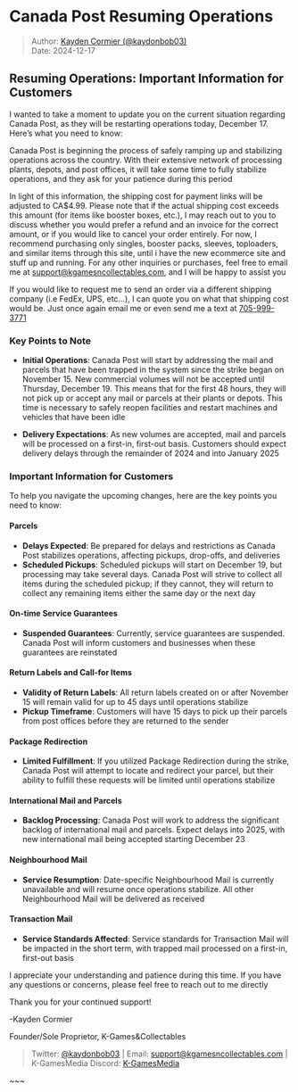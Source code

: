 # Canada Post Resuming Operations

> Author: [Kayden Cormier (@kaydonbob03)](mailto:support@kgamesncollectables.com) <br/>
> Date: 2024-12-17

## Resuming Operations: Important Information for Customers

I wanted to take a moment to update you on the current situation regarding Canada Post, as they will be restarting operations today, December 17. Here’s what you need to know:

Canada Post is beginning the process of safely ramping up and stabilizing operations across the country. With their extensive network of processing plants, depots, and post offices, it will take some time to fully stabilize operations, and they ask for your patience during this period

In light of this information, the shipping cost for payment links will be adjusted to CA$4.99. Please note that if the actual shipping cost exceeds this amount (for items like booster boxes, etc.), I may reach out to you to discuss whether you would prefer a refund and an invoice for the correct amount, or if you would like to cancel your order entirely. For now, I recommend purchasing only singles, booster packs, sleeves, toploaders, and similar items through this site, until i have the new ecommerce site and stuff up and running. For any other inquiries or purchases, feel free to email me at [support@kgamesncollectables.com](mailto:support@kgamesncollectables.com), and I will be happy to assist you


If you would like to request me to send an order via a different shipping company (i.e FedEx, UPS, etc...), I can quote you on what that shipping cost would be. Just once again email me or even send me a text at [705-999-3771](tel:7059993771)

### Key Points to Note

- **Initial Operations**: Canada Post will start by addressing the mail and parcels that have been trapped in the system since the strike began on November 15. New commercial volumes will not be accepted until Thursday, December 19. This means that for the first 48 hours, they will not pick up or accept any mail or parcels at their plants or depots. This time is necessary to safely reopen facilities and restart machines and vehicles that have been idle

- **Delivery Expectations**: As new volumes are accepted, mail and parcels will be processed on a first-in, first-out basis. Customers should expect delivery delays through the remainder of 2024 and into January 2025

### Important Information for Customers

To help you navigate the upcoming changes, here are the key points you need to know:

#### Parcels

- **Delays Expected**: Be prepared for delays and restrictions as Canada Post stabilizes operations, affecting pickups, drop-offs, and deliveries
- **Scheduled Pickups**: Scheduled pickups will start on December 19, but processing may take several days. Canada Post will strive to collect all items during the scheduled pickup; if they cannot, they will return to collect any remaining items either the same day or the next day

#### On-time Service Guarantees

- **Suspended Guarantees**: Currently, service guarantees are suspended. Canada Post will inform customers and businesses when these guarantees are reinstated

#### Return Labels and Call-for Items

- **Validity of Return Labels**: All return labels created on or after November 15 will remain valid for up to 45 days until operations stabilize
- **Pickup Timeframe**: Customers will have 15 days to pick up their parcels from post offices before they are returned to the sender

#### Package Redirection

- **Limited Fulfillment**: If you utilized Package Redirection during the strike, Canada Post will attempt to locate and redirect your parcel, but their ability to fulfill these requests will be limited until operations stabilize

#### International Mail and Parcels

- **Backlog Processing**: Canada Post will work to address the significant backlog of international mail and parcels. Expect delays into 2025, with new international mail being accepted starting December 23

#### Neighbourhood Mail

- **Service Resumption**: Date-specific Neighbourhood Mail is currently unavailable and will resume once operations stabilize. All other Neighbourhood Mail will be delivered as received

#### Transaction Mail

- **Service Standards Affected**: Service standards for Transaction Mail will be impacted in the short term, with trapped mail processed on a first-in, first-out basis

I appreciate your understanding and patience during this time. If you have any questions or concerns, please feel free to reach out to me directly

Thank you for your continued support!

-Kayden Cormier
<p></p>
Founder/Sole Proprietor, K-Games&Collectables

> Twitter: [@kaydonbob03](https://x.com/kaydonbob03) |
> Email: [support@kgamesncollectables.com](mailto:support@kgamesncollectables.com) |
> K-GamesMedia Discord: [K-GamesMedia](https://discord.gg/6W4EbSaC6C)

<p id="split">~~~</p>